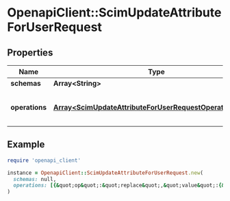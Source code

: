 # OpenapiClient::ScimUpdateAttributeForUserRequest

## Properties

| Name | Type | Description | Notes |
| ---- | ---- | ----------- | ----- |
| **schemas** | **Array&lt;String&gt;** |  | [optional] |
| **operations** | [**Array&lt;ScimUpdateAttributeForUserRequestOperationsInner&gt;**](ScimUpdateAttributeForUserRequestOperationsInner.md) | Set of operations to be performed |  |

## Example

```ruby
require 'openapi_client'

instance = OpenapiClient::ScimUpdateAttributeForUserRequest.new(
  schemas: null,
  operations: [{&quot;op&quot;:&quot;replace&quot;,&quot;value&quot;:{&quot;active&quot;:false}}]
)
```

